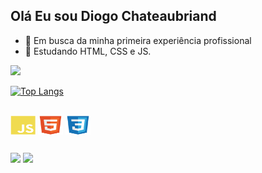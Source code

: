 ## Olá Eu sou Diogo Chateaubriand ##

- 🔭 Em busca da minha primeira experiência profissional
- 🌱 Estudando HTML, CSS e JS.

<picture>
<source 
  srcset="https://github-readme-stats.vercel.app/api?username=Diogocnb1&show_icons=true&theme=ocean_dark"
  media="(prefers-color-scheme: dark)"
/>
<source
  srcset="https://github-readme-stats.vercel.app/api?username=Diogocnb1&show_icons=true"
  media="(prefers-color-scheme: dark), (prefers-color-scheme: no-preference)"
/>
<img src="https://github-readme-stats.vercel.app/api?username=Diogocnb1&show_icons=true" />
</picture>

[![Top Langs](https://github-readme-stats.vercel.app/api/top-langs/?username=Diogocnb1&langs_count=8)](https://github.com/anuraghazra/github-readme-stats)

<div style="display: inline_block"><br>
  <img align="center" alt="Rafa-Js" height="30" width="40" src="https://raw.githubusercontent.com/devicons/devicon/master/icons/javascript/javascript-plain.svg"> 
  <img align="center" alt="Rafa-HTML" height="30" width="40" src="https://raw.githubusercontent.com/devicons/devicon/master/icons/html5/html5-original.svg">
  <img align="center" alt="Rafa-CSS" height="30" width="40" src="https://raw.githubusercontent.com/devicons/devicon/master/icons/css3/css3-original.svg">
  
</div>

##
<a href = "mailto:diogodchateaubriand@gmail.com"><img src="https://img.shields.io/badge/-Gmail-%23333?style=for-the-badge&logo=gmail&logoColor=white" target="_blank"></a>
<a href="https://www.linkedin.com/in/diogo-chateaubriand-a48317234/" target="_blank"><img src="https://img.shields.io/badge/-LinkedIn-%230077B5?style=for-the-badge&logo=linkedin&logoColor=white" target="_blank"></a> 
